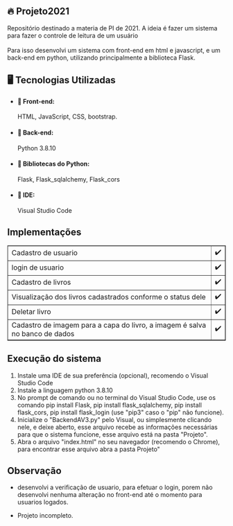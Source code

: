 <h2>🔥 Projeto2021</h2>
<p>Repositório destinado a materia de PI de 2021. A ideia é fazer um sistema para fazer o controle de leitura de um usuário<br><br>
Para isso desenvolvi um sistema com front-end em html e javascript, e um back-end em python, utilizando principalmente a biblioteca Flask.</p>

<h2>🖥️ Tecnologias Utilizadas</h2>


+ <h4>📌 Front-end:</h4>  HTML, JavaScript, CSS, bootstrap.
+ <h4>📌 Back-end:</h4>   Python 3.8.10
+ <h4>📌 Bibliotecas do Python:</h4>  Flask, Flask_sqlalchemy, Flask_cors
+ <h4>📌 IDE:</h4>  Visual Studio Code

<h2>Implementações</h2>

<table border="1">
    <tr>
        <td>Cadastro de usuario</td>
        <td>✔️</td>
    </tr>
    <tr>
        <td>login de usuario</td>
        <td>✔️</td>
    </tr>
    <tr>
      <td>Cadastro de livros</td>
      <td>✔️</td>
  </tr>
    <tr>
      <td>Visualização dos livros cadastrados conforme o status dele</td>
      <td>✔️</td>
  </tr>
  <tr>
      <td>Deletar livro</td>
      <td>✔️</td>
  </tr>
  <tr>
      <td>Cadastro de imagem para a capa do livro, a imagem é salva no banco de dados</td>
      <td>✔️</td>
  </tr>
</table>

<h2>Execução do sistema</h2>

<ol>
  <li>Instale uma IDE de sua preferência  (opcional), recomendo o Visual Studio Code</li>
  <li>Instale a linguagem python 3.8.10</li>
  <li>No prompt de comando ou no terminal do Visual Studio Code, use os comando pip install Flask, pip install flask_sqlalchemy, pip install flask_cors, pip install flask_login (use "pip3" caso o "pip" não funcione).</li>
  <li>Inicialize o "BackendAV3.py" pelo Visual, ou simplesmente clicando nele, e deixe aberto, esse arquivo recebe as informações necessárias para que o sistema funcione, esse arquivo está na pasta "Projeto".</li>
  <li>Abra o arquivo "index.html" no seu navegador (recomendo o Chrome), para encontrar esse arquivo abra a pasta Projeto"</li>
</ol>

<h2>Observação</h2>


+ <p>desenvolvi a verificação de usuario, para efetuar o login, porem não desenvolvi nenhuma alteração no front-end até o momento para usuarios logados.</p>
+ <p>Projeto incompleto.</p>


